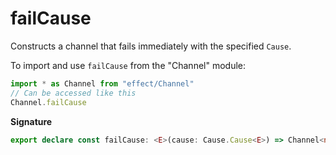 # failCause

Constructs a channel that fails immediately with the specified `Cause`.

To import and use `failCause` from the "Channel" module:

```ts
import * as Channel from "effect/Channel"
// Can be accessed like this
Channel.failCause
```

**Signature**

```ts
export declare const failCause: <E>(cause: Cause.Cause<E>) => Channel<never, unknown, E, unknown, never, unknown>
```
